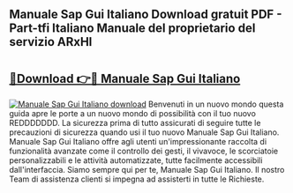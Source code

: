 ## Manuale Sap Gui Italiano Download gratuit PDF - Part-tfi Italiano Manuale del proprietario del servizio ARxHl

# <h2><a href="http://dfbjxwn.blite.top/?on=Manuale+Sap+Gui+Italiano">🔗Download 👉🔴 Manuale Sap Gui Italiano</a></h2>

[![Manuale Sap Gui Italiano download](https://i.imgur.com/lujVjoI.png)](http://dfbjxwn.blite.top/?on=Manuale+Sap+Gui+Italiano)
Benvenuti in un nuovo mondo questa guida apre le porte a un nuovo mondo di possibilità con il tuo nuovo REDDDDDDD. La sicurezza prima di tutto assicurati di seguire tutte le precauzioni di sicurezza quando usi il tuo nuovo Manuale Sap Gui Italiano. Manuale Sap Gui Italiano offre agli utenti un'impressionante raccolta di funzionalità avanzate come il controllo dei gesti, il vivavoce, le scorciatoie personalizzabili e le attività automatizzate, tutte facilmente accessibili dall'interfaccia. Siamo sempre qui per te, Manuale Sap Gui Italiano. Il nostro Team di assistenza clienti si impegna ad assisterti in tutte le Richieste.
